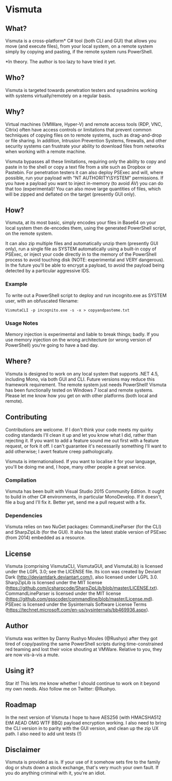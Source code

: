 # Vismuta

## What?

Vismuta is a cross-platform* C# tool (both CLI and GUI) that allows you move (and execute files), from your local system, on a remote system simply by copying and pasting, if the remote system runs PowerShell.

*In theory. The author is too lazy to have tried it yet.

## Who?

Vismuta is targeted towards penetration testers and sysadmins working with systems virtually/remotely on a regular basis.

## Why?

Virtual machines (VMWare, Hyper-V) and remote access tools (RDP, VNC, Citrix) often have access controls or limitations that prevent common techniques of copying files on to remote systems, such as drag-and-drop or file sharing. In addition, Intrusion Prevention Systems, firewalls, and other security systems can frustrate your ability to download files from networks when working with a remote machine.

Vismuta bypasses all these limitations, requiring only the ability to copy and paste in to the shell or copy a text file from a site such as Dropbox or Pastebin. For penetration testers it can also deploy PSExec and will, where possible, run your payload with "NT AUTHORITY\SYSTEM" permissions. If you have a payload you want to inject in-memory (to avoid AV) you can do that too (experimental)! You can also move large quantities of files, which will be zipped and deflated on the target (presently GUI only).

## How?

Vismuta, at its most basic, simply encodes your files in Base64 on your local system then de-encodes them, using the generated PowerShell script, on the remote system.

It can also zip multiple files and automatically unzip them (presently GUI only), run a single file as SYSTEM automatically using a built-in copy of PSExec, or inject your code directly in to the memory of the PowerShell process to avoid touching disk (NOTE: experimental and VERY dangerous). In the future you'll be able to encrypt a payload, to avoid the payload being detected by a particular aggressive IDS.

### Example

To write out a PowerShell script to deploy and run incognito.exe as SYSTEM user, with an obfuscated filename:

`VismutaCLI -p incognito.exe -s -x > copyandpasteme.txt`

### Usage Notes

Memory injection is experimental and liable to break things; badly. If you use memory injection on the wrong architecture (or wrong version of PowerShell) you're going to have a bad day.

## Where?

Vismuta is designed to work on any local system that supports .NET 4.5, including Mono, via both GUI and CLI. Future versions may reduce this framework requirement. The remote system just needs PowerShell! Vismuta has been functionally tested on Windows 7 local and remote systems. Please let me know how you get on with other platforms (both local and remote).

## Contributing

Contributions are welcome. If I don't think your code meets my quirky coding standards I'll clean it up and let you know what I did, rather than rejecting it. If you want to add a feature sound me out first with a feature request, or fork it off. I can't guarantee it's necessarily something I'll want to add otherwise; I avert feature creep pathologically.

Vismuta is internationalised. If you want to localise it for your language, you'll be doing me and, I hope, many other people a great service.

### Compilation

Vismuta has been built with Visual Studio 2015 Community Edition. It ought to build in other C# environments, in particular MonoDevelop. If it doesn't, file a bug and I'll fix it. Better yet, send me a pull request with a fix.

### Dependencies

Vismuta relies on two NuGet packages: CommandLineParser (for the CLI) and SharpZipLib (for the GUI). It also has the latest stable version of PSExec (from 2014) embedded as a resource.

## License

Vismuta (comprising VismutaCLI, VismutaGUI, and VismutaLib) is licensed under the LGPL 3.0; see the LICENSE file. Its icon was created by Deviant Dark (http://deviantdark.deviantart.com/), also licensed under LGPL 3.0. SharpZipLib is licensed under the MIT license (https://github.com/icsharpcode/SharpZipLib/blob/master/LICENSE.txt). CommandLineParser is licensed under the MIT license (https://github.com/gsscoder/commandline/blob/master/License.md). PSExec is licensed under the Sysinternals Software License Terms (https://technet.microsoft.com/en-us/sysinternals/bb469936.aspx).

## Author

Vismuta was written by Danny Rushyo Moules (@Rushyo) after they got tired of copy/pasting the same PowerShell scripts during time-constrained red teaming and lost their voice shouting at VMWare. Relative to you, they are now vis-à-vis a mute.

## Using it?

Star it! This lets me know whether I should continue to work on it beyond my own needs. Also follow me on Twitter: @Rushyo.

## Roadmap

In the next version of Vismuta I hope to have AES256 (with HMACSHA512 EtM AEAD OMG WTF BBQ) payload encryption working. I also need to bring the CLI version in to parity with the GUI version, and clean up the zip UX path. I also need to add unit tests (!)

## Disclaimer

Vismuta is provided as is. If your use of it somehow sets fire to the family dog or shuts down a stock exchange, that's very much your own fault. If you do anything criminal with it, you're an idiot.